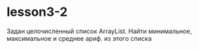 # lesson3-2
 Задан целочисленный список ArrayList. Найти минимальное, максимальное и среднее ариф. из этого списка
